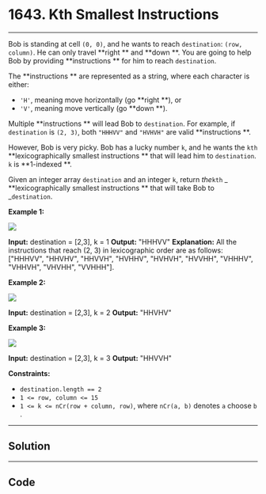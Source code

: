# 1643. Kth Smallest Instructions

---

Bob is standing at cell `(0, 0)`, and he wants to reach `destination`: `(row, column)`. He can only travel **right ** and **down **. You are going to help Bob by providing **instructions ** for him to reach `destination`.

The **instructions ** are represented as a string, where each character is either:

  * `'H'`, meaning move horizontally (go **right **), or
  * `'V'`, meaning move vertically (go **down **).



Multiple **instructions ** will lead Bob to `destination`. For example, if `destination` is `(2, 3)`, both `"HHHVV"` and `"HVHVH"` are valid **instructions **.

However, Bob is very picky. Bob has a lucky number `k`, and he wants the `kth` **lexicographically smallest instructions ** that will lead him to `destination`. `k` is **1-indexed **.

Given an integer array `destination` and an integer `k`, return _the_`kth` _ **lexicographically smallest instructions ** that will take Bob to _`destination`.

 

**Example 1:**

![](https://assets.leetcode.com/uploads/2020/10/12/ex1.png)


**Input:** destination = [2,3], k = 1
**Output:** "HHHVV"
**Explanation:** All the instructions that reach (2, 3) in lexicographic order are as follows:
["HHHVV", "HHVHV", "HHVVH", "HVHHV", "HVHVH", "HVVHH", "VHHHV", "VHHVH", "VHVHH", "VVHHH"].


**Example 2:**

**![](https://assets.leetcode.com/uploads/2020/10/12/ex2.png)**


**Input:** destination = [2,3], k = 2
**Output:** "HHVHV"


**Example 3:**

**![](https://assets.leetcode.com/uploads/2020/10/12/ex3.png)**


**Input:** destination = [2,3], k = 3
**Output:** "HHVVH"


 

**Constraints:**

  * `destination.length == 2`
  * `1 <= row, column <= 15`
  * `1 <= k <= nCr(row + column, row)`, where `nCr(a, b)` denotes `a` choose `b`​​​​​.

---

## Solution



---

## Code
```python


```